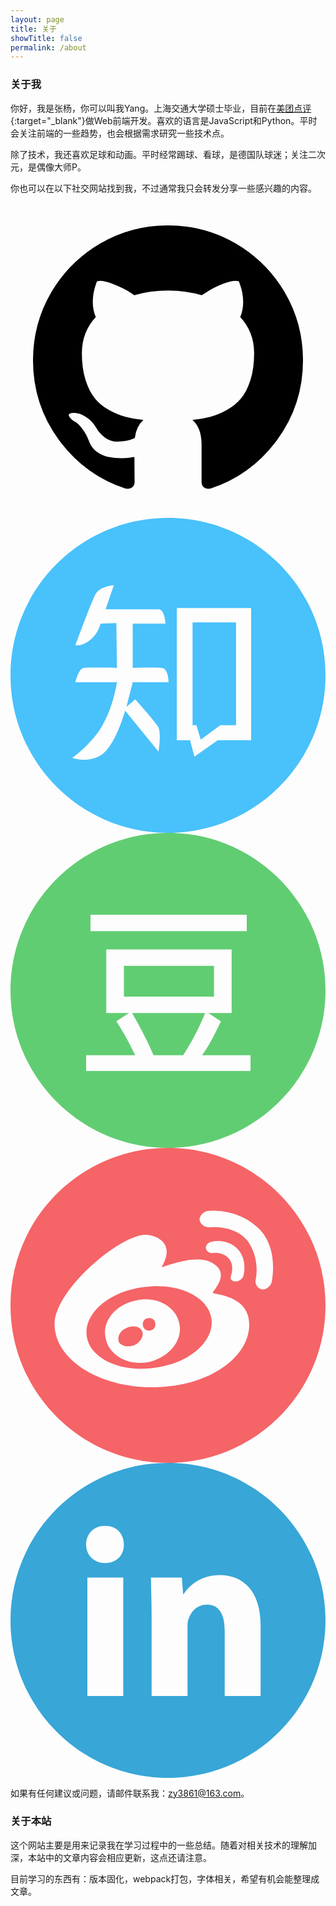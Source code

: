 ```yaml
---
layout: page
title: 关于
showTitle: false
permalink: /about
---
```


### 关于我

你好，我是张杨，你可以叫我Yang。上海交通大学硕士毕业，目前在[美团点评](http://zhaopin.meituan.com/index#/about){:target="_blank"}做Web前端开发。喜欢的语言是JavaScript和Python。平时会关注前端的一些趋势，也会根据需求研究一些技术点。

除了技术，我还喜欢足球和动画。平时经常踢球、看球，是德国队球迷；关注二次元，是偶像大师P。

你也可以在以下社交网站找到我，不过通常我只会转发分享一些感兴趣的内容。

<a href="https://github.com/zlqy386" title="GitHub" target="_blank"><svg viewBox="0 0 1792 1792" class="icon"><path d="M1664 896q0 251-146.5 451.5t-378.5 277.5q-27 5-39.5-7t-12.5-30v-211q0-97-52-142 57-6 102.5-18t94-39 81-66.5 53-105 20.5-150.5q0-121-79-206 37-91-8-204-28-9-81 11t-92 44l-38 24q-93-26-192-26t-192 26q-16-11-42.5-27t-83.5-38.5-86-13.5q-44 113-7 204-79 85-79 206 0 85 20.5 150t52.5 105 80.5 67 94 39 102.5 18q-40 36-49 103-21 10-45 15t-57 5-65.5-21.5-55.5-62.5q-19-32-48.5-52t-49.5-24l-20-3q-21 0-29 4.5t-5 11.5 9 14 13 12l7 5q22 10 43.5 38t31.5 51l10 23q13 38 44 61.5t67 30 69.5 7 55.5-3.5l23-4q0 38 .5 89t.5 54q0 18-13 30t-40 7q-232-77-378.5-277.5t-146.5-451.5q0-209 103-385.5t279.5-279.5 385.5-103 385.5 103 279.5 279.5 103 385.5z"/></svg><!--[if lt IE 9]><em>GitHub</em><![endif]--></a>
<a href="http://www.zhihu.com/people/carlzhy" title="知乎" target="_blank"><svg viewBox="0 0 50 50" class="icon"><path d="M25 50C38.8 50 50 38.8 50 25 50 11.2 38.8 0 25 0 11.2 0 0 11.2 0 25 0 38.8 11.2 50 25 50ZM16.4 10.7C16.4 10.7 14.3 10.8 13.5 12.1 12.8 13.4 10.3 20.2 10.3 20.2 10.3 20.2 11.1 20.5 12.5 19.5 13.9 18.5 14.3 16.8 14.3 16.8L16.8 16.7 16.9 23.8C16.9 23.8 12.6 23.7 11.7 23.8 10.8 23.8 10.3 26.1 10.3 26.1L16.9 26.1C16.9 26.1 16.3 30.1 14.6 32.9 13 35.8 9.8 38.1 9.8 38.1 9.8 38.1 12.1 39 14.3 37.7 16.6 36.4 18.2 30.6 18.2 30.6L23.5 37.1C23.5 37.1 24 34 23.4 33.1 22.9 32.3 19.8 28.8 19.8 28.8L18.4 30 19.4 26.1 25.1 26.1C25.1 26.1 25.1 23.9 24 23.8 22.9 23.7 19.4 23.8 19.4 23.8L19.4 16.8 24.6 16.8C24.6 16.8 24.5 14.5 23.5 14.5 22.5 14.5 15.1 14.5 15.1 14.5L16.4 10.7ZM26.4 14.3L38.2 14.3 38.2 35.3 32.9 35.3 29.2 37.9 28.5 35.3 26.4 35.3 26.4 14.3ZM28.9 16.6L35.8 16.6 35.8 32.9 33.3 32.9 30.2 35.2 29.5 32.9 28.9 32.9 28.9 16.6Z" fill="#49C1FB" fill-rule="evenodd"/></svg><!--[if lt IE 9]><em>知乎</em><![endif]--></a>
<a href="http://www.douban.com/people/57539451" title="豆瓣" target="_blank"><svg viewBox="0 0 50 50" class="icon"><path d="M25 50C38.8 50 50 38.8 50 25 50 11.2 38.8 0 25 0 11.2 0 0 11.2 0 25 0 38.8 11.2 50 25 50ZM37.5 15.6L12.7 15.6 12.7 13 37.5 13 37.5 15.6ZM38.1 37.8L12 37.8 12 35.3 19.8 35.3C18.8 33.2 17.8 31.4 16.8 29.9L18.8 28.6 15.2 28.6 15.2 18.5 35.1 18.5 35.1 28.6 31.4 28.6 33.4 29.9C32.4 32 31.5 33.8 30.4 35.3L38.1 35.3 38.1 37.8ZM32.3 26L32.3 21.1 18 21.1 18 26 32.3 26ZM30.9 28.6L19.3 28.6C20.5 30.7 21.7 32.9 22.7 35.3L27.4 35.3C28.9 33 30 30.8 30.9 28.6Z" fill="#61CD72"/></svg><!--[if lt IE 9]><em>豆瓣</em><![endif]--></a>
<a href="http://weibo.com/u/2451753392" title="微博" target="_blank"><svg viewBox="0 0 50 50" class="icon"><path d="M25 50C38.8 50 50 38.8 50 25 50 11.2 38.8 0 25 0 11.2 0 0 11.2 0 25 0 38.8 11.2 50 25 50ZM22.5 38C31.1 38 37.9 33.5 37.9 28 37.9 23.3 32.1 23.3 32.1 23 32.1 22.7 35 20 32.1 18.3 29.2 16.6 23.9 19.2 24 18.9 26.3 15 23 13.8 21.4 13.8 17.4 13.8 7 22.5 7 28 7 33.5 13.9 38 22.5 38ZM22.9 34.9C28.4 34.2 32.4 30.7 31.9 27.1 31.4 23.6 26.6 21.3 21.1 22.1 15.6 22.8 11.6 26.3 12.1 29.9 12.6 33.4 17.4 35.7 22.9 34.9ZM21.9 34C25.1 33.3 27.4 30.6 26.8 27.9 26.3 25.2 23.2 23.5 20 24.2 16.7 24.8 14.5 27.5 15.1 30.2 15.6 32.9 18.6 34.6 21.9 34ZM22 29C22.6 29 23 28.6 23 28 23 27.4 22.6 27 22 27 21.4 27 21 27.4 21 28 21 28.6 21.4 29 22 29ZM19.7 31.3C20.7 30.8 21.2 29.8 20.9 29.1 20.5 28.3 19.4 28.1 18.4 28.6 17.4 29 16.9 30 17.2 30.8 17.6 31.5 18.7 31.7 19.7 31.3ZM35.9 15.9C34.1 14.3 32 14.9 32 14.9 31.4 14.9 31 15.4 31 16L31 15.7C31 16.3 31.4 16.7 32 16.7 32 16.7 33.7 16.4 34.7 17.6 35.6 18.7 35 20.3 35 20.3 34.8 20.8 35.1 21.2 35.7 21.2L35.8 21.2C36.3 21.2 36.9 20.8 37 20.2 37 20.2 37.7 17.6 35.9 15.9ZM39.3 12.7C35.9 9.5 31.5 10 31.5 10 30.7 10 30 10.7 30 11.5L30 11.2C30 12 30.7 12.6 31.5 12.6 31.5 12.6 35.8 12.1 37.8 15 39.7 17.9 38.9 21 38.9 21 38.8 21.8 39.4 22.5 40.2 22.5L39.9 22.5C40.7 22.5 41.5 21.8 41.5 21 41.5 21 42.6 15.8 39.3 12.7Z" fill="#F56467" fill-rule="evenodd"/></svg><!--[if lt IE 9]><em>微博</em><![endif]--></a>
<a href="http://www.linkedin.com/in/yang-zhang-85753a85" title="LinkedIn" target="_blank"><svg viewBox="0 0 50 50" class="icon"><path d="M25 50C38.8 50 50 38.8 50 25 50 11.2 38.8 0 25 0 11.2 0 0 11.2 0 25 0 38.8 11.2 50 25 50ZM17.9 37L17.9 18.2 12.2 18.2 12.2 37 17.9 37ZM15 10C13.2 10 12 11.3 12 13 12 14.6 13.2 15.9 15 15.9 16.9 15.9 18 14.6 18 13 18 11.3 16.9 10 15 10ZM22.4 37L28.1 37 28.1 26.2C28.1 25.6 28.1 25 28.3 24.7 28.7 23.6 29.6 22.5 31.2 22.5 33.2 22.5 34 24.2 34 26.6L34 37 39.7 37 39.7 25.8C39.7 20.3 36.9 17.8 33.2 17.8 30.1 17.8 28.3 19.6 27.5 20.8L27.4 20.8 27.2 18.2 22.3 18.2C22.3 19.8 22.4 21.8 22.4 24.2L22.4 37Z" fill="#38A6D7" fill-rule="evenodd"/></svg><!--[if lt IE 9]><em>LinkedIn</em><![endif]--></a>

如果有任何建议或问题，请邮件联系我：[zy3861@163.com](mailto:zy3861@163.com)。

### 关于本站

这个网站主要是用来记录我在学习过程中的一些总结。随着对相关技术的理解加深，本站中的文章内容会相应更新，这点还请注意。

<!--计划接下来写一些关于Jekyll和Github Pages搭建博客的总结。-->
目前学习的东西有：版本固化，webpack打包，字体相关，希望有机会能整理成文章。
